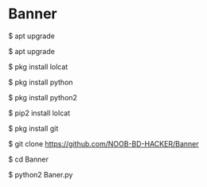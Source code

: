 # Banner


$ apt upgrade

$ apt upgrade

$ pkg install lolcat

$ pkg install python

$ pkg install python2

$ pip2 install lolcat

$ pkg install git

$ git clone https://github.com/NOOB-BD-HACKER/Banner

$ cd Banner

$ python2 Baner.py


